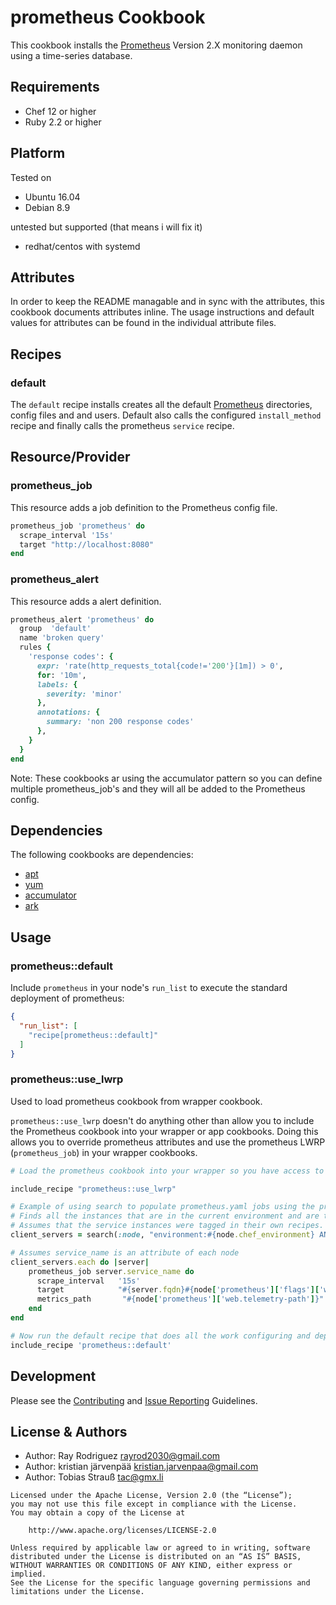 prometheus Cookbook
=====================

This cookbook installs the [Prometheus][] Version 2.X monitoring daemon using a time-series database.



Requirements
------------
- Chef 12 or higher
- Ruby 2.2 or higher

Platform
--------
Tested on

* Ubuntu 16.04
* Debian 8.9

untested but supported (that means i will fix it)
 * redhat/centos with systemd


Attributes
----------
In order to keep the README managable and in sync with the attributes, this
cookbook documents attributes inline. The usage instructions and default
values for attributes can be found in the individual attribute files.

Recipes
-------

### default
The `default` recipe installs creates all the default [Prometheus][] directories,
config files and and users.  Default also calls the configured `install_method`
recipe and finally calls the prometheus `service` recipe.


Resource/Provider
-----------------

### prometheus_job
This resource adds a job definition to the Prometheus config file.

```ruby
prometheus_job 'prometheus' do
  scrape_interval '15s'
  target "http://localhost:8080"
end
```

### prometheus_alert
This resource adds a alert definition.

```ruby
prometheus_alert 'prometheus' do
  group  'default'
  name 'broken query'
  rules {
    'response codes': {
      expr: 'rate(http_requests_total{code!='200'}[1m]) > 0',
      for: '10m',
      labels: {
        severity: 'minor'
      },
      annotations: {
        summary: 'non 200 response codes'
      },
    }
  }
end
```

Note: These cookbooks ar using the accumulator pattern so you can define multiple
prometheus_job's and they will all be added to the Prometheus config.


Dependencies
------------

The following cookbooks are dependencies:

* [apt][]
* [yum][]
* [accumulator][]
* [ark][]

## Usage

### prometheus::default

Include `prometheus` in your node's `run_list` to execute the standard deployment of prometheus:

```json
{
  "run_list": [
    "recipe[prometheus::default]"
  ]
}
```

### prometheus::use_lwrp

Used to load prometheus cookbook from wrapper cookbook.

`prometheus::use_lwrp` doesn't do anything other than allow you to include the
Prometheus cookbook into your wrapper or app cookbooks. Doing this allows you to
override prometheus attributes and use the prometheus LWRP (`prometheus_job`) in
your wrapper cookbooks.

```ruby
# Load the prometheus cookbook into your wrapper so you have access to the LWRP and attributes

include_recipe "prometheus::use_lwrp"

# Example of using search to populate prometheus.yaml jobs using the prometheus_job LWRP
# Finds all the instances that are in the current environment and are taged with "node_exporter"
# Assumes that the service instances were tagged in their own recipes.
client_servers = search(:node, "environment:#{node.chef_environment} AND tags:node_exporter")

# Assumes service_name is an attribute of each node
client_servers.each do |server|
	prometheus_job server.service_name do
 	  scrape_interval   '15s'
	  target            "#{server.fqdn}#{node['prometheus']['flags']['web.listen-address']}"
	  metrics_path       "#{node['prometheus']['web.telemetry-path']}"
	end
end

# Now run the default recipe that does all the work configuring and deploying prometheus
include_recipe 'prometheus::default'
```

Development
-----------
Please see the [Contributing](CONTRIBUTING.md) and [Issue Reporting](ISSUES.md) Guidelines.

License & Authors
------

- Author: Ray Rodriguez <rayrod2030@gmail.com>
- Author: kristian järvenpää <kristian.jarvenpaa@gmail.com>
- Author: Tobias Strauß <tac@gmx.li>

```text
Licensed under the Apache License, Version 2.0 (the “License”);
you may not use this file except in compliance with the License.
You may obtain a copy of the License at

    http://www.apache.org/licenses/LICENSE-2.0

Unless required by applicable law or agreed to in writing, software
distributed under the License is distributed on an “AS IS” BASIS,
WITHOUT WARRANTIES OR CONDITIONS OF ANY KIND, either express or implied.
See the License for the specific language governing permissions and
limitations under the License.
```

[apt]: https://github.com/opscode-cookbooks/apt
[Prometheus]: https://github.com/prometheus/prometheus
[ark]: https://github.com/burtlo/ark
[yum]: https://github.com/chef-cookbooks/yum
[accumulator]: https://github.com/kisoku/chef-accumulator
